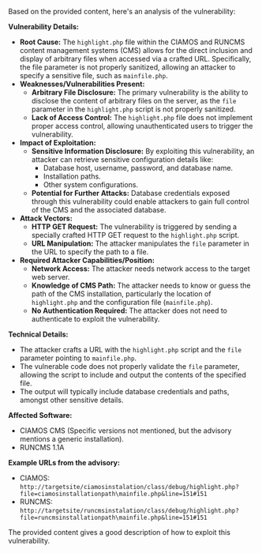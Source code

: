 Based on the provided content, here's an analysis of the vulnerability:

**Vulnerability Details:**

*   **Root Cause:** The `highlight.php` file within the CIAMOS and RUNCMS content management systems (CMS) allows for the direct inclusion and display of arbitrary files when accessed via a crafted URL. Specifically, the file parameter is not properly sanitized, allowing an attacker to specify a sensitive file, such as `mainfile.php`.
*   **Weaknesses/Vulnerabilities Present:**
    *   **Arbitrary File Disclosure:** The primary vulnerability is the ability to disclose the content of arbitrary files on the server, as the `file` parameter in the `highlight.php` script is not properly sanitized.
    *   **Lack of Access Control:** The `highlight.php` file does not implement proper access control, allowing unauthenticated users to trigger the vulnerability.
*   **Impact of Exploitation:**
    *   **Sensitive Information Disclosure:** By exploiting this vulnerability, an attacker can retrieve sensitive configuration details like:
        *   Database host, username, password, and database name.
        *   Installation paths.
        *   Other system configurations.
    *   **Potential for Further Attacks:** Database credentials exposed through this vulnerability could enable attackers to gain full control of the CMS and the associated database.
*   **Attack Vectors:**
    *   **HTTP GET Request:** The vulnerability is triggered by sending a specially crafted HTTP GET request to the `highlight.php` script.
    *   **URL Manipulation:** The attacker manipulates the `file` parameter in the URL to specify the path to a file.
*   **Required Attacker Capabilities/Position:**
    *   **Network Access:** The attacker needs network access to the target web server.
    *   **Knowledge of CMS Path:** The attacker needs to know or guess the path of the CMS installation, particularly the location of `highlight.php` and the configuration file (`mainfile.php`).
    *   **No Authentication Required:** The attacker does not need to authenticate to exploit the vulnerability.

**Technical Details:**

*   The attacker crafts a URL with the `highlight.php` script and the `file` parameter pointing to `mainfile.php`.
*   The vulnerable code does not properly validate the `file` parameter, allowing the script to include and output the contents of the specified file.
*   The output will typically include database credentials and paths, amongst other sensitive details.

**Affected Software:**

*   CIAMOS CMS (Specific versions not mentioned, but the advisory mentions a generic installation).
*   RUNCMS 1.1A

**Example URLs from the advisory:**

*   CIAMOS: `http://targetsite/ciamosinstalation/class/debug/highlight.php?file=ciamosinstallationpath\mainfile.php&line=151#151`
*   RUNCMS:  `http://targetsite/runcmsinstalation/class/debug/highlight.php?file=runcmsinstallationpath\mainfile.php&line=151#151`

The provided content gives a good description of how to exploit this vulnerability.